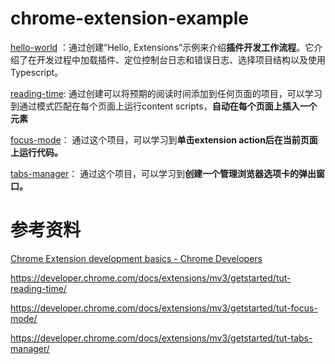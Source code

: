 # chrome-extension-example
[hello-world](./hello-world) ：通过创建“Hello, Extensions”示例来介绍**插件开发工作流程**。它介绍了在开发过程中加载插件、定位控制台日志和错误日志、选择项目结构以及使用Typescript。

[reading-time](./reading-time):      通过创建可以将预期的阅读时间添加到任何页面的项目，可以学习到通过模式匹配在每个页面上运行content scripts，**自动在每个页面上插入一个元素**

[focus-mode](./focus-mode)：    通过这个项目，可以学习到**单击extension action后在当前页面上运行代码。**

[tabs-manager](https://developer.chrome.com/docs/extensions/mv3/getstarted/tut-tabs-manager/)： 通过这个项目，可以学习到**创建一个管理浏览器选项卡的弹出窗口。**







# 参考资料

[Chrome Extension development basics - Chrome Developers](https://developer.chrome.com/docs/extensions/mv3/getstarted/development-basics/)

https://developer.chrome.com/docs/extensions/mv3/getstarted/tut-reading-time/

https://developer.chrome.com/docs/extensions/mv3/getstarted/tut-focus-mode/

https://developer.chrome.com/docs/extensions/mv3/getstarted/tut-tabs-manager/